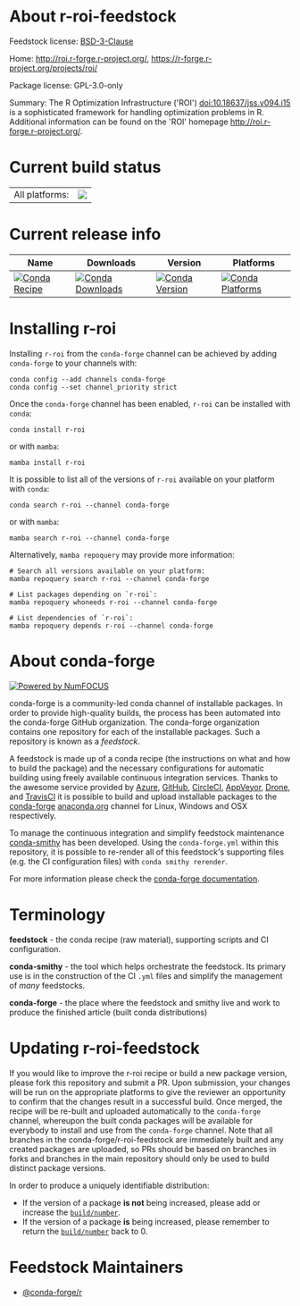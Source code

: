 About r-roi-feedstock
=====================

Feedstock license: [BSD-3-Clause](https://github.com/conda-forge/r-roi-feedstock/blob/main/LICENSE.txt)

Home: http://roi.r-forge.r-project.org/, https://r-forge.r-project.org/projects/roi/

Package license: GPL-3.0-only

Summary: The R Optimization Infrastructure ('ROI') <doi:10.18637/jss.v094.i15> is a sophisticated framework for handling optimization problems in R. Additional information can be found on the 'ROI' homepage <http://roi.r-forge.r-project.org/>.

Current build status
====================


<table><tr><td>All platforms:</td>
    <td>
      <a href="https://dev.azure.com/conda-forge/feedstock-builds/_build/latest?definitionId=14432&branchName=main">
        <img src="https://dev.azure.com/conda-forge/feedstock-builds/_apis/build/status/r-roi-feedstock?branchName=main">
      </a>
    </td>
  </tr>
</table>

Current release info
====================

| Name | Downloads | Version | Platforms |
| --- | --- | --- | --- |
| [![Conda Recipe](https://img.shields.io/badge/recipe-r--roi-green.svg)](https://anaconda.org/conda-forge/r-roi) | [![Conda Downloads](https://img.shields.io/conda/dn/conda-forge/r-roi.svg)](https://anaconda.org/conda-forge/r-roi) | [![Conda Version](https://img.shields.io/conda/vn/conda-forge/r-roi.svg)](https://anaconda.org/conda-forge/r-roi) | [![Conda Platforms](https://img.shields.io/conda/pn/conda-forge/r-roi.svg)](https://anaconda.org/conda-forge/r-roi) |

Installing r-roi
================

Installing `r-roi` from the `conda-forge` channel can be achieved by adding `conda-forge` to your channels with:

```
conda config --add channels conda-forge
conda config --set channel_priority strict
```

Once the `conda-forge` channel has been enabled, `r-roi` can be installed with `conda`:

```
conda install r-roi
```

or with `mamba`:

```
mamba install r-roi
```

It is possible to list all of the versions of `r-roi` available on your platform with `conda`:

```
conda search r-roi --channel conda-forge
```

or with `mamba`:

```
mamba search r-roi --channel conda-forge
```

Alternatively, `mamba repoquery` may provide more information:

```
# Search all versions available on your platform:
mamba repoquery search r-roi --channel conda-forge

# List packages depending on `r-roi`:
mamba repoquery whoneeds r-roi --channel conda-forge

# List dependencies of `r-roi`:
mamba repoquery depends r-roi --channel conda-forge
```


About conda-forge
=================

[![Powered by
NumFOCUS](https://img.shields.io/badge/powered%20by-NumFOCUS-orange.svg?style=flat&colorA=E1523D&colorB=007D8A)](https://numfocus.org)

conda-forge is a community-led conda channel of installable packages.
In order to provide high-quality builds, the process has been automated into the
conda-forge GitHub organization. The conda-forge organization contains one repository
for each of the installable packages. Such a repository is known as a *feedstock*.

A feedstock is made up of a conda recipe (the instructions on what and how to build
the package) and the necessary configurations for automatic building using freely
available continuous integration services. Thanks to the awesome service provided by
[Azure](https://azure.microsoft.com/en-us/services/devops/), [GitHub](https://github.com/),
[CircleCI](https://circleci.com/), [AppVeyor](https://www.appveyor.com/),
[Drone](https://cloud.drone.io/welcome), and [TravisCI](https://travis-ci.com/)
it is possible to build and upload installable packages to the
[conda-forge](https://anaconda.org/conda-forge) [anaconda.org](https://anaconda.org/)
channel for Linux, Windows and OSX respectively.

To manage the continuous integration and simplify feedstock maintenance
[conda-smithy](https://github.com/conda-forge/conda-smithy) has been developed.
Using the ``conda-forge.yml`` within this repository, it is possible to re-render all of
this feedstock's supporting files (e.g. the CI configuration files) with ``conda smithy rerender``.

For more information please check the [conda-forge documentation](https://conda-forge.org/docs/).

Terminology
===========

**feedstock** - the conda recipe (raw material), supporting scripts and CI configuration.

**conda-smithy** - the tool which helps orchestrate the feedstock.
                   Its primary use is in the construction of the CI ``.yml`` files
                   and simplify the management of *many* feedstocks.

**conda-forge** - the place where the feedstock and smithy live and work to
                  produce the finished article (built conda distributions)


Updating r-roi-feedstock
========================

If you would like to improve the r-roi recipe or build a new
package version, please fork this repository and submit a PR. Upon submission,
your changes will be run on the appropriate platforms to give the reviewer an
opportunity to confirm that the changes result in a successful build. Once
merged, the recipe will be re-built and uploaded automatically to the
`conda-forge` channel, whereupon the built conda packages will be available for
everybody to install and use from the `conda-forge` channel.
Note that all branches in the conda-forge/r-roi-feedstock are
immediately built and any created packages are uploaded, so PRs should be based
on branches in forks and branches in the main repository should only be used to
build distinct package versions.

In order to produce a uniquely identifiable distribution:
 * If the version of a package **is not** being increased, please add or increase
   the [``build/number``](https://docs.conda.io/projects/conda-build/en/latest/resources/define-metadata.html#build-number-and-string).
 * If the version of a package **is** being increased, please remember to return
   the [``build/number``](https://docs.conda.io/projects/conda-build/en/latest/resources/define-metadata.html#build-number-and-string)
   back to 0.

Feedstock Maintainers
=====================

* [@conda-forge/r](https://github.com/orgs/conda-forge/teams/r/)

